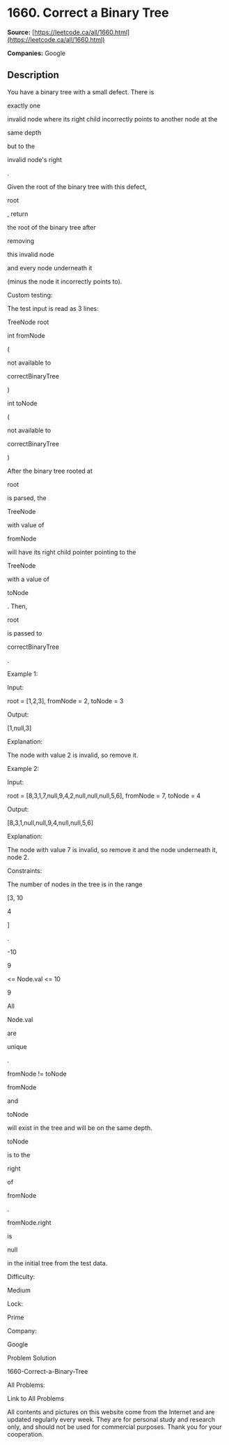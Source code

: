 # 1660. Correct a Binary Tree

**Source:** [https://leetcode.ca/all/1660.html](https://leetcode.ca/all/1660.html)

**Companies:** Google

## Description

You have a binary tree with a small defect. There is

exactly one

invalid node where its right child incorrectly points to another node at the

same
                depth

but to the

invalid node's right

.

Given the root of the binary tree with this defect,

root

, return

the
                root of the binary tree after

removing

this invalid node

and
                    every node underneath it

(minus the node it incorrectly points
                to).

Custom testing:

The test input is read as 3 lines:

TreeNode root

int fromNode

(

not available to

correctBinaryTree

)

int toNode

(

not available to

correctBinaryTree

)

After the binary tree rooted at

root

is parsed, the

TreeNode

with value of

fromNode

will have its right child
                pointer pointing to the

TreeNode

with a value of

toNode

.
                Then,

root

is passed to

correctBinaryTree

.

Example 1:

Input:

root = [1,2,3], fromNode = 2, toNode = 3

Output:

[1,null,3]

Explanation:

The node with value 2 is invalid, so remove it.

Example 2:

Input:

root = [8,3,1,7,null,9,4,2,null,null,null,5,6], fromNode = 7, toNode = 4

Output:

[8,3,1,null,null,9,4,null,null,5,6]

Explanation:

The node with value 7 is invalid, so remove it and the node underneath it, node 2.

Constraints:

The number of nodes in the tree is in the range

[3, 10

4

]

.

-10

9

<= Node.val <= 10

9

All

Node.val

are

unique

.

fromNode != toNode

fromNode

and

toNode

will exist in the tree and will be
                    on the same depth.

toNode

is to the

right

of

fromNode

.

fromNode.right

is

null

in the initial tree from the
                    test data.

Difficulty:

Medium

Lock:

Prime

Company:

Google

Problem Solution

1660-Correct-a-Binary-Tree

All Problems:

Link to All Problems

All contents and pictures on this website come from the Internet and are updated regularly every week. They are for personal study and research only, and should not be used for commercial purposes. Thank you for your cooperation.

